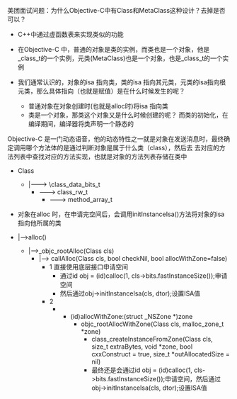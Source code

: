
美团面试问题：为什么Objective-C中有Class和MetaClass这种设计？去掉是否可以？

* C++中通过虚函数表来实现类似的功能

* 在Objective-C 中，普通的对象是类的实例，而类也是一个对象，他是_class_t的一个实例，元类(MetaClass)也是一个对象，也是_class_t的一个实例
* 我们通常认识的，对象的isa 指向类，类的isa 指向其元类，元类的isa指向根元类，那么具体指向（也就是赋值）是在什么时候发生的呢？

	* 普通对象在对象创建时(也就是alloc时)将isa 指向类
	*  类是一个对象，那类这个对象又是什么时候创建的呢？ 而类的初始化，在编译期间，编译器将类声明一个静态的

Objective-C 是一门动态语音，他的动态特性之一就是对象在发送消息时，最终确定调用哪个方法体的是通过判断对象是属于什么类（class），然后去
去对应的方法列表中查找对应的方法实现，也就是对象的方法列表存储在类中

* Class
	* |---> \class\_data\_bits\_t
		* ---> class\_rw\_t
			* ---> method_array\_t

* 对象在alloc 时，在申请完空间后，会调用initInstanceIsa()方法将对象的isa 指向他所属的类

* |-->alloc()
	* |-->\_objc_rootAlloc(Class cls) 
		* |--> callAlloc(Class cls, bool checkNil, bool allocWithZone=false)
			* 1 直接使用底层接口申请空间
				* 通过id obj = (id)calloc(1, cls->bits.fastInstanceSize());申请空间
				* 然后通过obj->initInstanceIsa(cls, dtor);设置ISA值
			* 2
				* + (id)allocWithZone:(struct _NSZone *)zone
					* objc_rootAllocWithZone(Class cls, malloc_zone_t *zone)
						* class_createInstanceFromZone(Class cls, size_t extraBytes, void *zone, bool cxxConstruct = true,  size_t *outAllocatedSize = nil) 
						* 最终还是会通过id obj = (id)calloc(1, cls->bits.fastInstanceSize());申请空间，然后通过obj->initInstanceIsa(cls, dtor);设置ISA值
